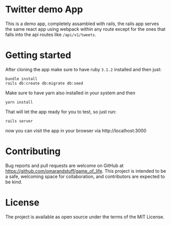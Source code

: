# Twitter demo App

This is a demo app, completely assambled with rails, the rails app serves the same react app using webpack within any route except for the ones that falls into the api routes like `/api/v1/tweets`.

# Getting started

After cloning the app make sure to have ruby `3.1.2` installed and then just:

```shell
bundle install
rails db:create db:migrate db:seed
```

Make sure to have yarn also installed in your system and then

```shell
yarn install
```

That will let the app ready for you to test, so just run:

```shell
rails server
```

now you can visit the app in your browser via http://localhost:3000

# Contributing

Bug reports and pull requests are welcome on GitHub at https://github.com/omarandstuff/game_of_life. This project is intended to be a safe, welcoming space for collaboration, and contributors are expected to be kind.

# License

The project is available as open source under the terms of the MIT License.